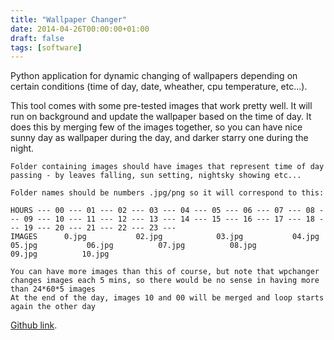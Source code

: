 ```yaml
---
title: "Wallpaper Changer"
date: 2014-04-26T00:00:00+01:00
draft: false
tags: [software]
---
```

Python application for dynamic changing of wallpapers depending on certain conditions (time of day, date, wheather, cpu temperature, etc...).

This tool comes with some pre-tested images that work pretty well. It will run on background and update the wallpaper based on the time of day. It does this by merging few of the images together, so you can have nice sunny day as wallpaper during the day, and darker starry one during the night.

```
Folder containing images should have images that represent time of day passing - by leaves falling, sun setting, nightsky showing etc...

Folder names should be numbers .jpg/png so it will correspond to this:

HOURS --- 00 --- 01 --- 02 --- 03 --- 04 --- 05 --- 06 --- 07 --- 08 --- 09 --- 10 --- 11 --- 12 --- 13 --- 14 --- 15 --- 16 --- 17 --- 18 --- 19 --- 20 --- 21 --- 22 --- 23 ---
IMAGES      0.jpg           02.jpg            03.jpg           04.jpg          05.jpg           06.jpg          07.jpg          08.jpg            09.jpg          10.jpg

You can have more images than this of course, but note that wpchanger changes images each 5 mins, so there would be no sense in having more than 24*60*5 images
At the end of the day, images 10 and 00 will be merged and loop starts again the other day
```

[Github link][github_link].

[github_link]: https://github.com/lunemec/wpchanger
